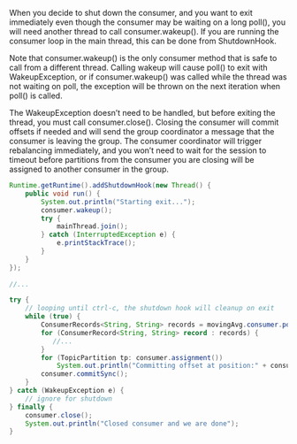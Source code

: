 When you decide to shut down the consumer, and you want to exit immediately even though the consumer may be waiting on a long poll(), you will need another thread to call consumer.wakeup(). If you are running the consumer loop in the main thread, this can be done from ShutdownHook. 

Note that consumer.wakeup() is the only consumer method that is safe to call from a different thread. Calling wakeup will cause poll() to exit with WakeupException, or if consumer.wakeup() was called while the thread was not waiting on poll, the exception will be thrown on the next iteration when poll() is called. 

The WakeupException doesn’t need to be handled, but before exiting the thread, you must call consumer.close(). Closing the consumer will commit offsets if needed and will send the group coordinator a message that the consumer is leaving the group. The consumer coordinator will trigger rebalancing immediately, and you won’t need to wait for the session to timeout before partitions from the consumer you are closing will be assigned to another consumer in the group.
 
```java
Runtime.getRuntime().addShutdownHook(new Thread() {
    public void run() {
        System.out.println("Starting exit...");
        consumer.wakeup();
        try {
            mainThread.join();
        } catch (InterruptedException e) {
            e.printStackTrace();
        }
    }
});
 
//...

try {
    // looping until ctrl-c, the shutdown hook will cleanup on exit
    while (true) {
        ConsumerRecords<String, String> records = movingAvg.consumer.poll(Duration.ofMillis(10000));
        for (ConsumerRecord<String, String> record : records) {
           //...
        }
        for (TopicPartition tp: consumer.assignment())
            System.out.println("Committing offset at position:" + consumer.position(tp));
        consumer.commitSync();
    }
} catch (WakeupException e) {
    // ignore for shutdown
} finally {
    consumer.close();
    System.out.println("Closed consumer and we are done");
}
```
